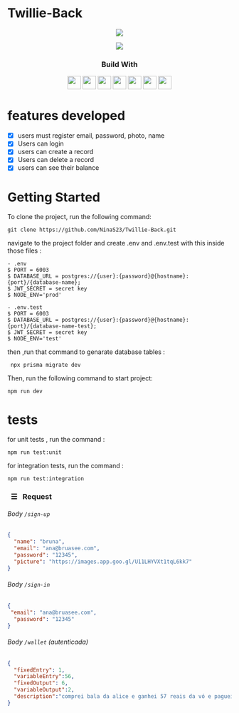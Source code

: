 # Twillie-Back

<div align="center">
	<img src="https://emojipedia-us.s3.amazonaws.com/source/microsoft-teams/337/money-bag_1f4b0.png">
</div>


<p align = "center">
   <img src="https://img.shields.io/badge/author-NinaS23-4dae71?style=flat-square" />
</p>


<div align="center">
  <h3>Build With</h3>

<img src="https://img.shields.io/badge/TypeScript-007ACC?style=for-the-badge&logo=typescript&logoColor=white" height="30px"/>
<img src="https://img.shields.io/badge/Jest-C21325?style=for-the-badge&logo=jest&logoColor=white" height="30px"/>
<img src="https://img.shields.io/badge/Prisma-3982CE?style=for-the-badge&logo=Prisma&logoColor=white" height="30px"/>
<img src="https://img.shields.io/badge/Express.js-000000?style=for-the-badge&logo=express&logoColor=white" height="30px"/>
<img src="https://img.shields.io/badge/PostgreSQL-316192?style=for-the-badge&logo=postgresql&logoColor=white" height="30px"/>
<img src="https://img.shields.io/badge/Node.js-339933?style=for-the-badge&logo=nodedotjs&logoColor=white" height="30px"/>
<img src="https://img.shields.io/badge/Heroku-430098?style=for-the-badge&logo=heroku&logoColor=white" height="30px"/>
</div>


#  features developed 
- [x] users must register email, password, photo, name
- [x] Users can login
- [x] users can create a record
- [x] Users can delete a record
- [x] users can see their balance

<!-- Getting Started -->

# Getting Started

To clone the project, run the following command:

```git
git clone https://github.com/NinaS23/Twillie-Back.git
```

navigate to the project folder and create .env and .env.test with this inside those files :

```git
- .env
$ PORT = 6003
$ DATABASE_URL = postgres://{user}:{password}@{hostname}:{port}/{database-name};
$ JWT_SECRET = secret key
$ NODE_ENV='prod'
```

```git
- .env.test
$ PORT = 6003
$ DATABASE_URL = postgres://{user}:{password}@{hostname}:{port}/{database-name-test};
$ JWT_SECRET = secret key 
$ NODE_ENV='test'
```
 then ,run that command to genarate database tables :
```git
 npx prisma migrate dev
```

Then, run the following command to start project:

```git
npm run dev 
```


# tests 

for unit tests , run the command :

```git
npm run test:unit
```
for integration tests, run the command :

```git
npm run test:integration
```

<!-- REQUESTS -->
### &nbsp; ☰ &nbsp; Request

###### Body _`/sign-up`_


```json
{
  "name": "bruna",
  "email": "ana@bruasee.com",
  "password": "12345",
  "picture": "https://images.app.goo.gl/U11LHYVXt1tqL6kk7"
}
```


###### Body _`/sign-in`_


```json
{
 "email": "ana@bruasee.com",
  "password": "12345"
}
```

###### Body _`/wallet`_ (autenticada)


```json
{
  "fixedEntry": 1,
  "variableEntry":56,
  "fixedOutput": 6,
  "variableOutput":2,
  "description":"comprei bala da alice e ganhei 57 reais da vó e paguei os 6 reais do junin"
}
```

